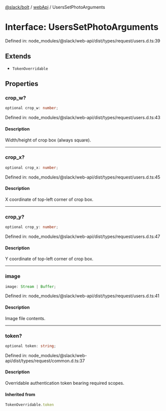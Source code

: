 [@slack/bolt](../../../../index.md) / [webApi](../index.md) / UsersSetPhotoArguments

# Interface: UsersSetPhotoArguments

Defined in: node\_modules/@slack/web-api/dist/types/request/users.d.ts:39

## Extends

- `TokenOverridable`

## Properties

### crop\_w?

```ts
optional crop_w: number;
```

Defined in: node\_modules/@slack/web-api/dist/types/request/users.d.ts:43

#### Description

Width/height of crop box (always square).

***

### crop\_x?

```ts
optional crop_x: number;
```

Defined in: node\_modules/@slack/web-api/dist/types/request/users.d.ts:45

#### Description

X coordinate of top-left corner of crop box.

***

### crop\_y?

```ts
optional crop_y: number;
```

Defined in: node\_modules/@slack/web-api/dist/types/request/users.d.ts:47

#### Description

Y coordinate of top-left corner of crop box.

***

### image

```ts
image: Stream | Buffer;
```

Defined in: node\_modules/@slack/web-api/dist/types/request/users.d.ts:41

#### Description

Image file contents.

***

### token?

```ts
optional token: string;
```

Defined in: node\_modules/@slack/web-api/dist/types/request/common.d.ts:37

#### Description

Overridable authentication token bearing required scopes.

#### Inherited from

```ts
TokenOverridable.token
```
